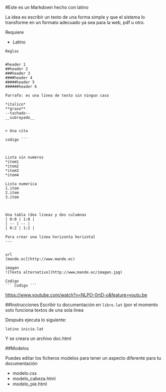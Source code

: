 #Este es un Markdown hecho con latino

La idea es escribir un texto de una forma simple y que el sistema lo transforme en un formato 
adecuado ya sea para la web, pdf u otro.



Requiere
* Latino 


```
Reglas


#header 1
##header 2
###header 3
####header 4
#####header 5
######header 6

Parrafo: es una linea de texto sin ningun caso 

*italico*
**graso**
--tachado--
__subrayado__


> Una cita 

codigo ``` 
 

```




```

Lista sin numeros 
*item1
*item2
*item3
*item4

Lista numerica
1.item
2.item
3.item



Una tabla (dos lineas y dos culumnas
| 0:0 | 1:0 |
| -- | -- |
| 0:2 | 1:2 |

Para crear una linea horizonta horizotal
---


url
[mande.ec](http://www.mande.ec)

imagen
![Texto alternativo](http://www;mande.ec/imagen.jpg)

Codigo 
``` Codigo ``` 
``` 
https://www.youtube.com/watch?v=NLPO-0rtD-o&feature=youtu.be


##Instrucciones
Escribir tu documentación en ```libro.lat``` (por el momento solo funciona textos de una sola linea

Después ejecuta lo siguiente: 

```
latino inicio.lat
```

Y se creara un archivo doc.html 

##Modelos

Puedes editar los ficheros modelos para tener un aspecto diferente para tu documentación

* modelo.css
* modelo_cabeza.html
* modelo_pie.html


